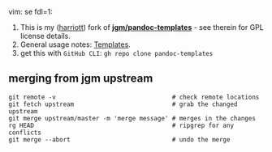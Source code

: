 vim: se fdl=1:

  1. This is my ([harriott](https://github.com/harriott)) fork of **[jgm/pandoc-templates](https://github.com/jgm/pandoc-templates)** - see therein for GPL license details.
  1. General usage notes: [Templates](https://pandoc.org/MANUAL.html#templates).
  1. get this with `GitHub CLI`: `gh repo clone pandoc-templates`

## merging from jgm upstream

    git remote -v                                # check remote locations
    git fetch upstream                           # grab the changed upstream
    git merge upstream/master -m 'merge message' # merges in the changes
    rg HEAD                                      # ripgrep for any conflicts
    git merge --abort                            # undo the merge

